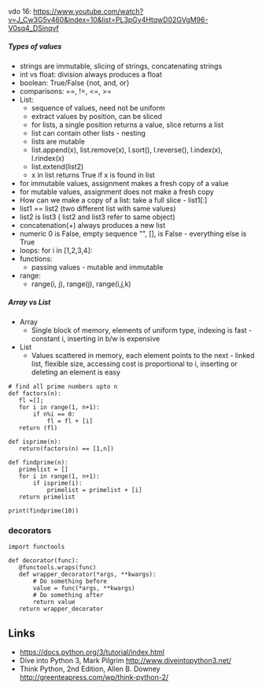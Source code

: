 
vdo 16: https://www.youtube.com/watch?v=J_Cw3G5v460&index=10&list=PL3pGy4HtqwD02GVgM96-V0sq4_DSinqvf
##### Types of values
- strings are immutable, slicing of strings, concatenating strings
- int vs float: division always produces a float
- boolean: True/False {not, and, or}
- comparisons: ==, !=, <=, >=
- List: 
  - sequence of values, need not be uniform
  - extract values by position, can be sliced
  - for lists, a single position returns a value, slice returns a list
  - list can contain other lists - nesting
  - lists are mutable
  - list.append(x), list.remove(x), l.sort(), l.reverse(), l.index(x), l.rindex(x)
  - list.extend(list2)
  - x in list returns True if x is found in list
- for immutable values, assignment makes a fresh copy of a value
- for mutable values, assignment does not make a fresh copy
- How can we make a copy of a list: take a full slice - list1[:]
- list1 == list2 (two different list with same values)
- list2 is list3 ( list2 and list3 refer to same object)
- concatenation(+) always produces a new list  
- numeric 0 is False, empty sequence "", [], is False - everything else is True
- loops: for i in [1,2,3,4]:
- functions:
  - passing values - mutable and immutable
- range:
  - range(i, j), range(j), range(i,j,k)
 
 ##### Array vs List
 - Array
    - Single block of memory, elements of uniform type, indexing is fast - constant i, inserting in b/w is expensive
 - List
    - Values scattered in memory, each element points to the next - linked list, flexible size, accessing cost is proportional to i, inserting or deleting an element is easy
  
  
 
 ```
# find all prime numbers upto n
def factors(n):
    fl =[];
    for i in range(1, n+1):
        if n%i == 0:
            fl = fl + [i]
    return (fl)    

def isprime(n):
    return(factors(n) == [1,n])

def findprime(n):
    primelist = []
    for i in range(1, n+1):
        if isprime(i):
            primelist = primelist + [i]
    return primelist 

print(findprime(10))
```
  
 ### decorators
 ```
 import functools

def decorator(func):
    @functools.wraps(func)
    def wrapper_decorator(*args, **kwargs):
        # Do something before
        value = func(*args, **kwargs)
        # Do something after
        return value
    return wrapper_decorator
 ```  
  
  
  
  

## Links
* https://docs.python.org/3/tutorial/index.html
* Dive into Python 3, Mark Pilgrim
http://www.diveintopython3.net/
* Think Python, 2nd Edition, Allen B. Downey
http://greenteapress.com/wp/think-python-2/
